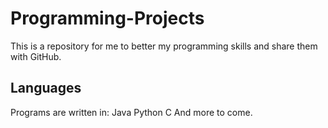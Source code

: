# Programming-Projects

This is a repository for me to better my programming skills and share them with GitHub.

## Languages
Programs are written in:
Java
Python
C
And more to come.

